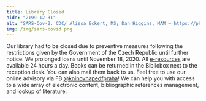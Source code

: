 ```yaml
---
title: Library Closed
hide: "2199-12-31"
alt: "SARS-Cov-2. CDC/ Alissa Eckert, MS; Dan Higgins, MAM – https://phil.cdc.gov/Details.aspx?pid=23312 "
img: /img/sars-covid.png
---
```


Our library had to be closed due to preventive measures following the
restrictions given by the Government of the Czech Republic until further
notice. We prolonged loans until November 18, 2020. All [e-resources](catalogues.html) are
available 24 hours a day. Books can be returned in the Bibliobox next to the
reception desk. You can also mail them back to us. Feel free to use our online
advisory via FB
[@knihovnapedfpraha](https://www.facebook.com/knihovnapedfpraha)! We can help
you with access to a wide array
of electronic content, bibliographic references management, and lookup of literature.
